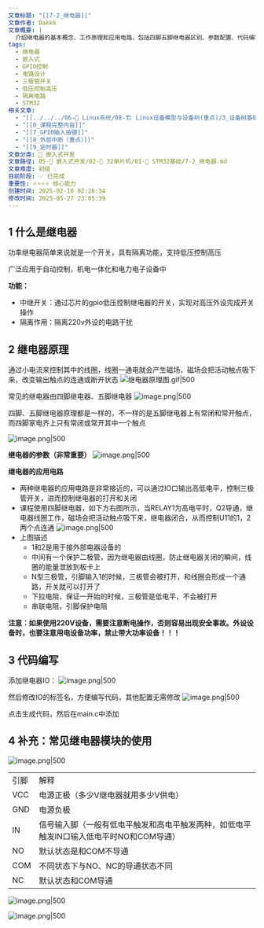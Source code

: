 ```yaml
---
文章标题: "[[7-2_继电器]]"
文章作者: Dakkk
文章概要: |
  介绍继电器的基本概念、工作原理和应用电路，包括四脚五脚继电器区别、参数配置、代码编写和模块使用方法，重点讲解低压控制高压的隔离开关功能。
tags:
  - 继电器
  - 嵌入式
  - GPIO控制
  - 电路设计
  - 三极管开关
  - 低压控制高压
  - 隔离电路
  - STM32
相关文章:
  - "[[../../../06-🐧 Linux系统/08-🏗️ Linux设备模型与设备树(重点)/3_设备树基础/06_📕设备树中断的属性描述 (最常用)]]"
  - "[[0_课程完整内容]]"
  - "[[7_GPIO输入按键]]"
  - "[[8_外部中断（重点）]]"
  - "[[9_定时器]]"
文章分类: 🔧 嵌入式开发
文章路径: 05-🔧 嵌入式开发/02-🚀 32单片机/01-📖 STM32基础/7-2_继电器.md
文章难度: 初级 💧
目前阶段: ✅ 已完成
重要性: ⭐⭐⭐⭐ 核心能力
创建时间: 2025-02-10 02:26:34
修改时间: 2025-05-27 23:05:39
---
```


## 1 什么是继电器

功率继电器简单来说就是一个开关，具有隔离功能，支持低压控制高压

广泛应用于自动控制，机电一体化和电力电子设备中

**功能：**
- 中继开关：通过芯片的gpio低压控制继电器的开关，实现对高压外设完成开关操作
- 隔离作用：隔离220v外设的电路干扰

## 2 继电器原理

通过小电流来控制其中的线圈，线圈一通电就会产生磁场，磁场会把活动触点吸下来，改变输出触点的连通或断开状态
![继电器原理图.gif|500](https://my-obsidian-image.oss-cn-guangzhou.aliyuncs.com/2025/03/2ee90c95591c2bac93909d21ca5d521a.gif)

常见的继电器由四脚继电器、五脚继电器
![image.png|500](https://my-obsidian-image.oss-cn-guangzhou.aliyuncs.com/2025/03/6382ab3a33278650f819e0103e0c84aa.png)

四脚、五脚继电器原理都是一样的，不一样的是五脚继电器上有常闭和常开触点，而四脚家电齐上只有常闭或常开其中一个触点

![image.png|500](https://my-obsidian-image.oss-cn-guangzhou.aliyuncs.com/2025/03/bec0170c26c6f6491e508ff6e92915b6.png)

**继电器的参数（非常重要）**
![image.png|500](https://my-obsidian-image.oss-cn-guangzhou.aliyuncs.com/2025/03/4e607d2791821e6c478a34a1ffef99f3.png)

**继电器的应用电路**
- 两种继电器的应用电路是非常接近的，可以通过IO口输出高低电平，控制三极管开关，进而控制继电器的打开和关闭
- 课程使用四脚继电器，如下方右图所示，当RELAY1为高电平时，Q2导通，继电器线圈工作，磁场会把活动触点吸下来，继电器闭合，从而控制U11的1，2两个点连通
  ![image.png|500](https://my-obsidian-image.oss-cn-guangzhou.aliyuncs.com/2025/03/fc64464ce29f7eb9d9b929a436d952d2.png)
- 上图描述
	- 1和2是用于接外部电器设备的
	- 中间有一个保护二极管，因为继电器由线圈，防止继电器关闭的瞬间，线圈的能量泄放到板卡上
	- N型三极管，引脚输入1的时候，三极管会被打开，和线圈会形成一个通路，开关就可以打开了
	- 下拉电阻，保证一开始的时候，三极管是低电平，不会被打开
	- 串联电阻，引脚保护电阻


**注意：如果使用220V设备，需要注意断电操作，否则容易出现安全事故。外设设备时，也要注意用电设备功率，禁止带大功率设备！！！**
## 3 代码编写

添加继电器IO：
![image.png|500](https://my-obsidian-image.oss-cn-guangzhou.aliyuncs.com/2025/03/68dbce71d160e27f0eb87f22612c8a9a.png)

然后修改IO的标签名，方便编写代码，其他配置无需修改
![image.png|500](https://my-obsidian-image.oss-cn-guangzhou.aliyuncs.com/2025/03/dc4f4fd35aba007c89bbac0180809641.png)

点击生成代码，然后在main.c中添加

## 4 补充：常见继电器模块的使用

![image.png|500](https://my-obsidian-image.oss-cn-guangzhou.aliyuncs.com/2025/03/30cb26c9fc1e48a23c29df69292fb42a.png)

|   |   |
|---|---|
|引脚|解释|
|VCC|电源正极（多少V继电器就用多少V供电）|
|GND|电源负极|
|IN|信号输入脚（一般有低电平触发和高电平触发两种，如低电平触发IN口输入低电平时NO和COM导通）|
|NO|默认状态是和COM不导通|
|COM|不同状态下与NO、NC的导通状态不同|
|NC|默认状态和COM导通|

![image.png|500](https://my-obsidian-image.oss-cn-guangzhou.aliyuncs.com/2025/03/fc367741eb316c534fabda9aa49525e5.png)

![image.png|500](https://my-obsidian-image.oss-cn-guangzhou.aliyuncs.com/2025/03/094e9fce96acc6aacd40456a4717717f.png)
